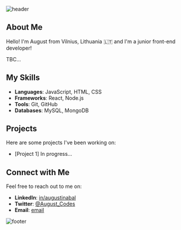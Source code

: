 ![header](https://capsule-render.vercel.app/api?type=venom&color=auto&height=300&section=header&text=Hey%20I%20am%20August&fontSize=90)

## About Me
Hello! I'm August from Vilnius, Lithuania 🇱🇹 and I'm a junior front-end developer!

TBC...

## My Skills
- **Languages**: JavaScript, HTML, CSS
- **Frameworks**: React, Node.js
- **Tools**: Git, GitHub
- **Databases**: MySQL, MongoDB

## Projects
Here are some projects I've been working on:
- [Project 1] In progress...

## Connect with Me
Feel free to reach out to me on:
- **LinkedIn**: [in/augustinabal](https://www.linkedin.com/in/augustinabal/)
- **Twitter**: [@August_Codes](https://x.com/August_Codes)
- **Email**: [email](mailto:baugustina@gmail.com)

![footer](https://capsule-render.vercel.app/api?type=venom&color=auto&height=300&section=footer)
